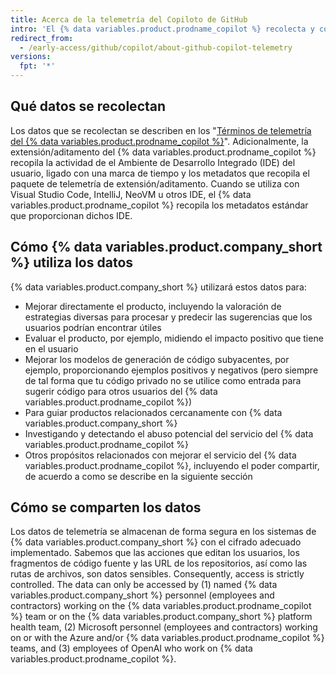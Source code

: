 ```yaml
---
title: Acerca de la telemetría del Copiloto de GitHub
intro: 'El {% data variables.product.prodname_copilot %} recolecta y confía en datos de telemetría adicionales más allá de lo que recolectan otros productos y servicios de {% data variables.product.company_short %}.'
redirect_from:
  - /early-access/github/copilot/about-github-copilot-telemetry
versions:
  fpt: '*'
---
```


## Qué datos se recolectan

Los datos que se recolectan se describen en los "[Términos de telemetría del {% data variables.product.prodname_copilot %}](/github/copilot/github-copilot-telemetry-terms)". Adicionalmente, la extensión/aditamento del {% data variables.product.prodname_copilot %} recopila la actividad de el Ambiente de Desarrollo Integrado (IDE) del usuario, ligado con una marca de tiempo y los metadatos que recopila el paquete de telemetría de extensión/aditamento. Cuando se utiliza con Visual Studio Code, IntelliJ, NeoVM u otros IDE, el {% data variables.product.prodname_copilot %} recopila los metadatos estándar que proporcionan dichos IDE.

## Cómo {% data variables.product.company_short %} utiliza los datos

{% data variables.product.company_short %} utilizará estos datos para:

- Mejorar directamente el producto, incluyendo la valoración de estrategias diversas para procesar y predecir las sugerencias que los usuarios podrían encontrar útiles
- Evaluar el producto, por ejemplo, midiendo el impacto positivo que tiene en el usuario
- Mejorar los modelos de generación de código subyacentes, por ejemplo, proporcionando ejemplos positivos y negativos (pero siempre de tal forma que tu código privado no se utilice como entrada para sugerir código para otros usuarios del {% data variables.product.prodname_copilot %})
- Para guiar productos relacionados cercanamente con {% data variables.product.company_short %}
- Investigando y detectando el abuso potencial del servicio del {% data variables.product.prodname_copilot %}
- Otros propósitos relacionados con mejorar el servicio del {% data variables.product.prodname_copilot %}, incluyendo el poder compartir, de acuerdo a como se describe en la siguiente sección

## Cómo se comparten los datos

Los datos de telemetría se almacenan de forma segura en los sistemas de {% data variables.product.company_short %} con el cifrado adecuado implementado. Sabemos que las acciones que editan los usuarios, los fragmentos de código fuente y las URL de los repositorios, así como las rutas de archivos, son datos sensibles. Consequently, access is strictly controlled. The data can only be accessed by (1) named {% data variables.product.company_short %} personnel (employees and contractors) working on the {% data variables.product.prodname_copilot %} team or on the {% data variables.product.company_short %} platform health team, (2) Microsoft personnel (employees and contractors) working on or with the Azure and/or {% data variables.product.prodname_copilot %} teams, and (3) employees of OpenAI who work on {% data variables.product.prodname_copilot %}.

